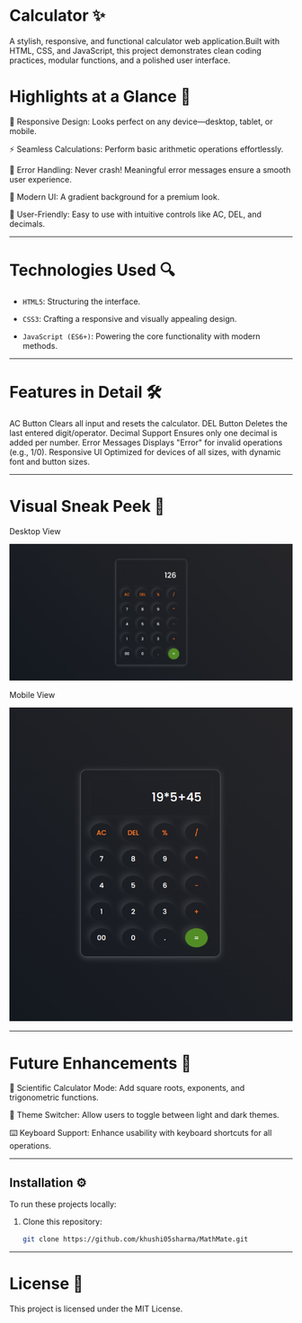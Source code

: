 # Calculator ✨

A stylish, responsive, and functional calculator web application.Built with HTML, CSS, and JavaScript, this project demonstrates clean coding practices, modular functions, and a polished user interface.

# Highlights at a Glance 🚀

📱 Responsive Design: Looks perfect on any device—desktop, tablet, or mobile.

⚡ Seamless Calculations: Perform basic arithmetic operations effortlessly.

🚀 Error Handling: Never crash! Meaningful error messages ensure a smooth user experience.

🌈 Modern UI: A gradient background for a premium look.

🎯 User-Friendly: Easy to use with intuitive controls like AC, DEL, and decimals.

---

# Technologies Used 🔍

- `HTML5`: Structuring the interface.

- `CSS3`: Crafting a responsive and visually appealing design.

- `JavaScript (ES6+)`: Powering the core functionality with modern methods.

---

# Features in Detail 🛠️

AC Button	Clears all input and resets the calculator.
DEL Button	Deletes the last entered digit/operator.
Decimal Support	Ensures only one decimal is added per number.
Error Messages	Displays "Error" for invalid operations (e.g., 1/0).
Responsive UI	Optimized for devices of all sizes, with dynamic font and button sizes.

---

# Visual Sneak Peek 📸

Desktop View

![desktop-view](./screenshots/desktop-view.jpeg)

Mobile View

![mobile-view](./screenshots/mobile-view.png)

---

# Future Enhancements 🔮

🌟 Scientific Calculator Mode: Add square roots, exponents, and trigonometric functions.

🌙 Theme Switcher: Allow users to toggle between light and dark themes.

⌨️ Keyboard Support: Enhance usability with keyboard shortcuts for all operations.

---

## Installation ⚙️

To run these projects locally:

1. Clone this repository:
   ```bash
   git clone https://github.com/khushi05sharma/MathMate.git

---

# License 📜

This project is licensed under the MIT License.